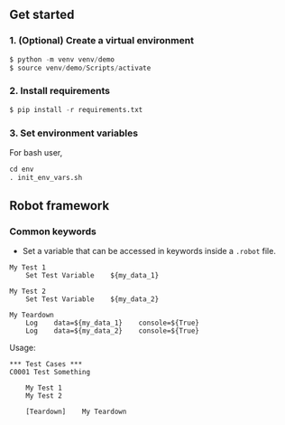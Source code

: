 ## Get started

### 1. (Optional) Create a virtual environment

```s
$ python -m venv venv/demo
$ source venv/demo/Scripts/activate
```


### 2. Install requirements

```s
$ pip install -r requirements.txt
```

### 3. Set environment variables

For bash user,

```s
cd env
. init_env_vars.sh
```


## Robot framework

### Common keywords

- Set a variable that can be accessed in keywords inside a `.robot` file.

```
My Test 1
    Set Test Variable    ${my_data_1}

My Test 2
    Set Test Variable    ${my_data_2}
    
My Teardown
    Log    data=${my_data_1}    console=${True}
    Log    data=${my_data_2}    console=${True}
```

Usage:

```
*** Test Cases ***
C0001 Test Something

    My Test 1
    My Test 2

    [Teardown]    My Teardown
```

